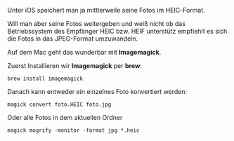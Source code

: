 Unter iOS speichert man ja mittlerweile seine Fotos im HEIC-Format.

Will man aber seine Fotos weitergeben und weiß nicht ob das Betriebssystem des Empfänger HEIC bzw. HEIF unterstütz empfiehlt es sich die Fotos in das JPEG-Format umzuwandeln.

Auf dem Mac geht das wunderbar mit **Imagemagick**.

Zuerst Installieren wir **Imagemagick** per **brew**:

```console
brew install imagemagick
```

Danach kann entweder ein einzelnes Foto konvertiert werden:

```console
magick convert foto.HEIC foto.jpg
```

Oder alle Fotos in dem aktuellen Ordner

```console
magick mogrify -monitor -format jpg *.heic
```
